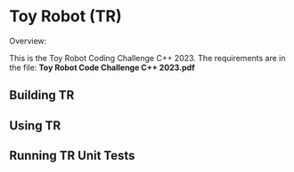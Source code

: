 # Toy Robot (TR)

Overview:

This is the Toy Robot Coding Challenge C++ 2023. The requirements are in the file: **Toy Robot Code Challenge C++ 2023.pdf**

## Building TR

## Using TR 

## Running TR Unit Tests
